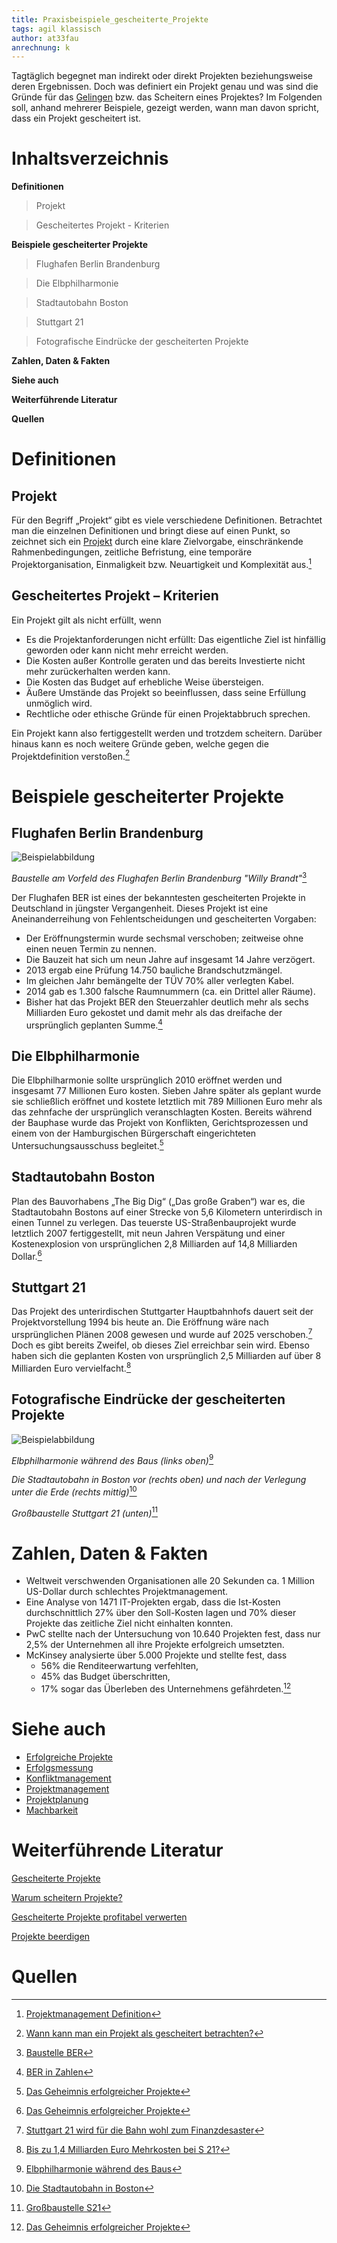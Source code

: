 ```yaml
---
title: Praxisbeispiele_gescheiterte_Projekte
tags: agil klassisch
author: at33fau
anrechnung: k 
---
```


Tagtäglich begegnet man indirekt oder direkt Projekten beziehungsweise deren Ergebnissen. Doch was definiert ein Projekt genau und was sind die Gründe für das [Gelingen](Praxisbeispiele_erfolgreiche_Projekte.md) bzw. das Scheitern eines Projektes? Im Folgenden soll, anhand mehrerer Beispiele, gezeigt werden, wann man davon spricht, dass ein Projekt gescheitert ist.

# Inhaltsverzeichnis
**Definitionen**

  > Projekt 
  
  > Gescheitertes Projekt - Kriterien
  
**Beispiele gescheiterter Projekte**

  > Flughafen Berlin Brandenburg

  > Die Elbphilharmonie

  > Stadtautobahn Boston 

  > Stuttgart 21

  > Fotografische Eindrücke der gescheiterten Projekte

**Zahlen, Daten & Fakten**

**Siehe auch**
  
**Weiterführende Literatur**

**Quellen**


# Definitionen

## Projekt

Für den Begriff „Projekt“ gibt es viele verschiedene Definitionen. Betrachtet man die einzelnen Definitionen und bringt diese auf einen Punkt, so zeichnet sich ein [Projekt](Projekt.md) durch eine klare Zielvorgabe, einschränkende Rahmenbedingungen, zeitliche Befristung, eine temporäre Projektorganisation, Einmaligkeit bzw. Neuartigkeit und Komplexität aus.[^1] 

## Gescheitertes Projekt – Kriterien 

Ein Projekt gilt als nicht erfüllt, wenn
* Es die Projektanforderungen nicht erfüllt: Das eigentliche Ziel ist hinfällig geworden oder kann nicht mehr erreicht werden.
* Die Kosten außer Kontrolle geraten und das bereits Investierte nicht mehr zurückerhalten werden kann.
* Die Kosten das Budget auf erhebliche Weise übersteigen.
* Äußere Umstände das Projekt so beeinflussen, dass seine Erfüllung unmöglich wird.
* Rechtliche oder ethische Gründe für einen Projektabbruch sprechen.

Ein Projekt kann also fertiggestellt werden und trotzdem scheitern. Darüber hinaus kann es noch weitere Gründe geben, welche gegen die Projektdefinition verstoßen.[^2] 

# Beispiele gescheiterter Projekte 

## Flughafen Berlin Brandenburg

![Beispielabbildung](Praxisbeispiele_gescheiterte_Projetke/BaustelleBER.jpg)

*Baustelle am Vorfeld des Flughafen Berlin Brandenburg "Willy Brandt"*[^3]

Der Flughafen BER ist eines der bekanntesten gescheiterten Projekte in Deutschland in jüngster Vergangenheit. Dieses Projekt ist eine Aneinanderreihung von Fehlentscheidungen und gescheiterten Vorgaben:

* Der Eröffnungstermin wurde sechsmal verschoben; zeitweise ohne einen neuen Termin zu nennen.
* Die Bauzeit hat sich um neun Jahre auf insgesamt 14 Jahre verzögert.
* 2013 ergab eine Prüfung 14.750 bauliche Brandschutzmängel.
* Im gleichen Jahr bemängelte der TÜV 70% aller verlegten Kabel.
* 2014 gab es 1.300 falsche Raumnummern (ca. ein Drittel aller Räume).
* Bisher hat das Projekt BER den Steuerzahler deutlich mehr als sechs Milliarden Euro gekostet und damit mehr als das dreifache der ursprünglich geplanten Summe.[^4]

## Die Elbphilharmonie

Die Elbphilharmonie sollte ursprünglich 2010 eröffnet werden und insgesamt 77 Millionen Euro kosten. Sieben Jahre später als geplant wurde sie schließlich eröffnet und kostete letztlich mit 789 Millionen Euro mehr als das zehnfache der ursprünglich veranschlagten Kosten. Bereits während der Bauphase wurde das Projekt von Konflikten, Gerichtsprozessen und einem von der Hamburgischen Bürgerschaft eingerichteten Untersuchungsausschuss begleitet.[^5]

## Stadtautobahn Boston 

Plan des Bauvorhabens „The Big Dig“ („Das große Graben“) war es, die Stadtautobahn Bostons auf einer Strecke von 5,6 Kilometern unterirdisch in einen Tunnel zu verlegen. Das teuerste US-Straßenbauprojekt wurde letztlich 2007 fertiggestellt, mit neun Jahren Verspätung und einer Kostenexplosion von ursprünglichen 2,8 Milliarden auf 14,8 Milliarden Dollar.[^5] 

## Stuttgart 21

Das Projekt des unterirdischen Stuttgarter Hauptbahnhofs dauert seit der Projektvorstellung 1994 bis heute an. Die Eröffnung wäre nach ursprünglichen Plänen 2008 gewesen und wurde auf 2025 verschoben.[^6] Doch es gibt bereits Zweifel, ob dieses Ziel erreichbar sein wird. Ebenso haben sich die geplanten Kosten von ursprünglich 2,5 Milliarden auf über 8 Milliarden Euro vervielfacht.[^7]

## Fotografische Eindrücke der gescheiterten Projekte

![Beispielabbildung](Praxisbeispiele_gescheiterte_Projetke/HamburgBostonStuttgart.jpg)

*Elbphilharmonie während des Baus (links oben)*[^8]

*Die Stadtautobahn in Boston vor (rechts oben) und nach der Verlegung unter die Erde (rechts mittig)*[^9]

*Großbaustelle Stuttgart 21 (unten)*[^10] 



# Zahlen, Daten & Fakten

* Weltweit verschwenden Organisationen alle 20 Sekunden ca. 1 Million US-Dollar durch schlechtes Projektmanagement. 
* Eine Analyse von 1471 IT-Projekten ergab, dass die Ist-Kosten durchschnittlich 27% über den Soll-Kosten lagen und 70% dieser Projekte das zeitliche Ziel nicht einhalten konnten.
* PwC stellte nach der Untersuchung von 10.640 Projekten fest, dass nur 2,5% der Unternehmen all ihre Projekte erfolgreich umsetzten. 
* McKinsey analysierte über 5.000 Projekte und stellte fest, dass
  - 56% die Renditeerwartung verfehlten,
  - 45% das Budget überschritten,
  - 17% sogar das Überleben des Unternehmens gefährdeten.[^5]



# Siehe auch

   - [Erfolgreiche Projekte](Praxisbeispiele_erfolgreiche_Projekte.md)
   - [Erfolgsmessung](Erfolgsmessung.md)
   - [Konfliktmanagement](Konfliktmanagement.md)
   - [Projektmanagement](Projektmanagement.md)
   - [Projektplanung](Projektplanung.md)
   - [Machbarkeit](Machbarkeit.md)

# Weiterführende Literatur

[Gescheiterte Projekte](http://projekt-manager.eu/gescheiterte-projekte.html)

[Warum scheitern Projekte?](https://www.meetyourmaster.de/de/blog/warum-scheitern-projekte)

[Gescheiterte Projekte profitabel verwerten](https://www.manager-magazin.de/harvard/innovation/gescheiterte-projekte-profitabel-verwerten-a-09b01706-0002-0001-0000-000052601710)

[Projekte beerdigen](https://www.handelsblatt.com/unternehmen/management/management-ein-guter-vorsatz-fuer-2019-projekte-beerdigen/23799132.html)


# Quellen

[^1]: [Projektmanagement Definition](https://projekte-leicht-gemacht.de/blog/projektmanagement/definition-projekt/)
[^2]: [Wann kann man ein Projekt als gescheitert betrachten?](https://www.iapm.net/de/blog/wann-ist-ein-projekt-gescheitert/)
[^3]: [Baustelle BER](https://aerotelegraph.imgix.net/production/uploads/2020/07/BER_Berlin_Overnight_Parkplaetze_Vorfeld_Bauarbeiten_Baustelle-6-scaled.jpg?auto=compress%2Cenhance%2Cformat&ch=Save-Data&dpr=1&fit=max&w=1100&s=37ba1576bacd6ba0a07f91c2a0dfbe89)
[^4]: [BER in Zahlen](https://www.tagesschau.de/inland/ber-in-zahlen-101.html)
[^5]: [Das Geheimnis erfolgreicher Projekte](https://www.manager-magazin.de/harvard/management/das-geheimnis-erfolgreicher-projekte-a-00000000-0002-0001-0000-000159313152)
[^6]: [Stuttgart 21 wird für die Bahn wohl zum Finanzdesaster](https://www.handelsblatt.com/unternehmen/handel-konsumgueter/bahnhofsprojekt-stuttgart-21-wird-fuer-die-bahn-wohl-zum-finanzdesaster/24680390.html)
[^7]: [Bis zu 1,4 Milliarden Euro Mehrkosten bei S 21?](https://www.kontextwochenzeitung.de/wirtschaft/506/bis-zu-14-milliarden-euro-mehrkosten-bei-s-21-7177.html)
[^8]: [Elbphilharmonie während des Baus](https://momentum-magazin.de/de/files/2013/01/Elbphilharmonie.jpg)
[^9]: [Die Stadtautobahn in Boston](https://d279m997dpfwgl.cloudfront.net/wp/2012/07/0711_bigdig.jpg)
[^10]: [Großbaustelle S21](https://www.augsburger-allgemeine.de/img/politik/crop56629471/9729426066-cv16_9-w940-owebp/Copy-20of-20dpa-5FA07E0040234861?t=.jpg)

